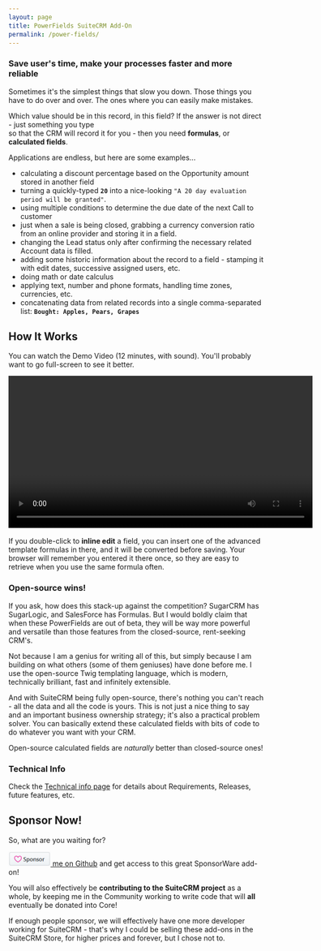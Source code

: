 ```yaml
---
layout: page
title: PowerFields SuiteCRM Add-On
permalink: /power-fields/
---
```


### Save user's time, make your processes faster and more reliable

Sometimes it's the simplest things that slow you down. Those things you have to do over and over. The ones
where you can easily make mistakes.

Which value should be in this record, in this field? If the answer is not direct - just something you type  
so that the CRM will record it for you - then you need **formulas**, or **calculated fields**.

Applications are endless, but here are some examples...
- calculating a discount percentage based on the Opportunity amount stored in another field
- turning a quickly-typed **`20`** into a nice-looking `"A 20 day evaluation period will be granted"`.
- using multiple conditions to determine the due date of the next Call to customer
- just when a sale is being closed, grabbing a currency conversion ratio from an online provider and storing it in a field.
- changing the Lead status only after confirming the necessary related Account data is filled.
- adding some historic information about the record to a field - stamping it with edit dates, successive assigned users, etc.
- doing math or date calculus
- applying text, number and phone formats, handling time zones, currencies, etc.
- concatenating data from related records into a single comma-separated list: **`Bought: Apples, Pears, Grapes`**

## How It Works

You can watch the Demo Video (12 minutes, with sound). You'll probably want to go full-screen to see it better.

<video autoplay controls width="600"> 
    <source src="/images/PowerReplacerAlpha.mp4" type="video/mp4">
</video>


If you double-click to **inline edit** a field, you can insert one of the advanced template formulas in there, 
and it will be converted before saving. Your browser will remember you entered it there once, so they 
are easy to retrieve when you use the same formula often.

### Open-source wins!

If you ask, how does this stack-up against the competition? SugarCRM has SugarLogic, and SalesForce has Formulas.
But I would boldly claim that when these PowerFields are out of beta, they will be way more powerful and versatile 
than those features from the closed-source, rent-seeking CRM's.

Not because I am a genius for writing all of this, but simply because I am building on what others (some of them geniuses) 
have done before me. I use the open-source Twig templating language, which is modern, technically brilliant, fast and
infinitely extensible. 

And with SuiteCRM being fully open-source, there's nothing you can't reach - all the data and all the code is yours. This 
is not just a nice thing to say and an important business ownership strategy; it's also a practical problem solver. 
You can basically extend these calculated fields with bits of code to do whatever you want with your CRM.

Open-source calculated fields are _naturally_ better than closed-source ones!

### Technical Info

Check the [Technical info page](/power-fields-technical) for details about Requirements, Releases, future features, etc.

## Sponsor Now!

So, what are you waiting for?

[![Sponsor button](../images/sponsor_btn.png) me on Github](https://github.com/sponsors/pgorod) and get 
access to this great SponsorWare add-on!

You will also effectively be **contributing to the SuiteCRM project** as a whole, by keeping
me in the Community working to write code that will **all** eventually be donated into Core!

If enough people sponsor, we will effectively have one more developer working for SuiteCRM - that's
why I could be selling these add-ons in the SuiteCRM Store, for higher prices and forever, but I 
chose not to.


